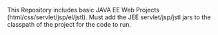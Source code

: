 This Repository includes basic JAVA EE Web Projects (html/css/servlet/jsp/el/jstl).
Must add the JEE servlet/jsp/jstl jars to the classpath of the project for the code to run.
